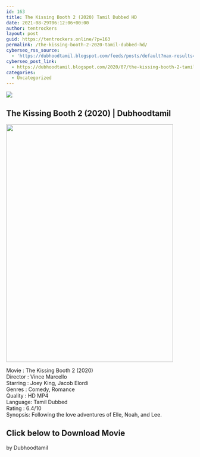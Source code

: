 ```yaml
---
id: 163
title: The Kissing Booth 2 (2020) Tamil Dubbed HD
date: 2021-08-29T06:12:06+00:00
author: tentrockers
layout: post
guid: https://tentrockers.online/?p=163
permalink: /the-kissing-booth-2-2020-tamil-dubbed-hd/
cyberseo_rss_source:
  - 'https://dubhoodtamil.blogspot.com/feeds/posts/default?max-results=150&start-index=151'
cyberseo_post_link:
  - https://dubhoodtamil.blogspot.com/2020/07/the-kissing-booth-2-tamil-dubbed-hd.html
categories:
  - Uncategorized
---
```

<div class="media_block">
  <img src="https://1.bp.blogspot.com/-PuEzoSZ4_1U/XxvqYWhp7KI/AAAAAAAABwA/A1iQiG5CORQ2dtmH1wGUdEbXPF6NKT9RgCNcBGAsYHQ/s72-c/the-kissing-booth-2-poster-scaled.jpg" class="media_thumbnail" />
</div>

<div dir="ltr" trbidi="on" readability="11.983240223464">
  <h2>
    <span>The Kissing Booth 2 (2020) | Dubhoodtamil</span>
  </h2>
  
  <div class="separator">
    <a href="https://1.bp.blogspot.com/-PuEzoSZ4_1U/XxvqYWhp7KI/AAAAAAAABwA/A1iQiG5CORQ2dtmH1wGUdEbXPF6NKT9RgCNcBGAsYHQ/s1600/the-kissing-booth-2-poster-scaled.jpg" imageanchor="1"><img loading="lazy" border="0" data-original-height="1600" data-original-width="1122" height="640" src="https://1.bp.blogspot.com/-PuEzoSZ4_1U/XxvqYWhp7KI/AAAAAAAABwA/A1iQiG5CORQ2dtmH1wGUdEbXPF6NKT9RgCNcBGAsYHQ/s640/the-kissing-booth-2-poster-scaled.jpg" width="448" /></a>
  </div>
  
  <p>
    Movie<span> </span>:<span> </span>The Kissing Booth 2 (2020)<br />Director<span> </span>:<span> </span>Vince Marcello<br />Starring<span> </span>:<span> </span>Joey King, Jacob Elordi<br />Genres<span> </span>:<span> </span>Comedy, Romance<br />Quality<span> </span>:<span> </span>HD MP4<br />Language:<span> </span>Tamil Dubbed<br />Rating<span> </span>:<span> </span>6.4/10<br />Synopsis: Following the love adventures of Elle, Noah, and Lee.
  </p>
  
  <h2>
    <span>Click below to Download Movie</span>
  </h2>
  
  <p>
    <span>by Dubhoodtamil</span>
  </p></p>
</div>